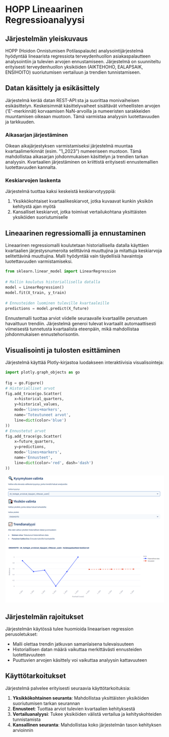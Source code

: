 # HOPP Lineaarinen Regressioanalyysi

## Järjestelmän yleiskuvaus

HOPP (Hoidon Onnistumisen Potilaspalaute) analysointijärjestelmä hyödyntää lineaarista regressiota terveydenhuollon asiakaspalautteen analysointiin ja tulevien arvojen ennustamiseen. Järjestelmä on suunniteltu erityisesti terveydenhuollon yksiköiden (AIKTEHOHO, EALAPSAIK, ENSIHOITO) suoriutumisen vertailuun ja trendien tunnistamiseen.

## Datan käsittely ja esikäsittely

Järjestelmä kerää datan REST-API:sta ja suorittaa monivaiheisen esikäsittelyn. Keskeisimmät käsittelyvaiheet sisältävät virheellisten arvojen ('E'-merkinnät) korvaamisen NaN-arvoilla ja numeeristen sarakkeiden muuntamisen oikeaan muotoon. Tämä varmistaa analyysin luotettavuuden ja tarkkuuden.

### Aikasarjan järjestäminen

Oikean aikajärjestyksen varmistamiseksi järjestelmä muuntaa kvartaalimerkinnät (esim. "1_2023") numeeriseen muotoon. Tämä mahdollistaa aikasarjan johdonmukaisen käsittelyn ja trendien tarkan analyysin. Kvartaalien järjestäminen on kriittistä erityisesti ennustemallien luotettavuuden kannalta.

### Keskiarvojen laskenta

Järjestelmä tuottaa kaksi keskeistä keskiarvotyyppiä:

1. Yksikkökohtaiset kvartaalikeskiarvot, jotka kuvaavat kunkin yksikön kehitystä ajan myötä
2. Kansalliset keskiarvot, jotka toimivat vertailukohtana yksittäisten yksiköiden suoriutumiselle

## Lineaarinen regressiomalli ja ennustaminen

Lineaarinen regressiomalli koulutetaan historiallisella datalla käyttäen kvartaalien järjestysnumeroita selittävinä muuttujina ja mitattuja keskiarvoja selitettävinä muuttujina. Malli hyödyntää vain täydellisiä havaintoja luotettavuuden varmistamiseksi.

```python
from sklearn.linear_model import LinearRegression

# Mallin koulutus historiallisella datalla
model = LinearRegression()
model.fit(X_train, y_train)

# Ennusteiden luominen tuleville kvartaaleille
predictions = model.predict(X_future)
```

Ennustemalli tuottaa arviot viidelle seuraavalle kvartaalille perustuen havaittuun trendiin. Järjestelmä generoi tulevat kvartaalit automaattisesti viimeisestä tunnetusta kvartaalista eteenpäin, mikä mahdollistaa johdonmukaisen ennustehorisontin.

## Visualisointi ja tulosten esittäminen

Järjestelmä käyttää Plotly-kirjastoa luodakseen interaktiivisia visualisointeja:

```python
import plotly.graph_objects as go

fig = go.Figure()
# Historialliset arvot
fig.add_trace(go.Scatter(
    x=historical_quarters,
    y=historical_values,
    mode='lines+markers',
    name='Toteutuneet arvot',
    line=dict(color='blue')
))
# Ennustetut arvot
fig.add_trace(go.Scatter(
    x=future_quarters,
    y=predictions,
    mode='lines+markers',
    name='Ennusteet',
    line=dict(color='red', dash='dash')
))
```

![alt text](../images/lin1.PNG)

## Järjestelmän rajoitukset

Järjestelmän käytössä tulee huomioida lineaarisen regression perusoletukset:

- Malli olettaa trendin jatkuvan samanlaisena tulevaisuuteen
- Historiallisen datan määrä vaikuttaa merkittävästi ennusteiden luotettavuuteen
- Puuttuvien arvojen käsittely voi vaikuttaa analyysin kattavuuteen

## Käyttötarkoitukset

Järjestelmä palvelee erityisesti seuraavia käyttötarkoituksia:

1. **Yksikkökohtainen seuranta**: Mahdollistaa yksittäisten yksiköiden suoriutumisen tarkan seurannan
2. **Ennusteet**: Tuottaa arviot tulevien kvartaalien kehityksestä
3. **Vertailuanalyysi**: Tukee yksiköiden välistä vertailua ja kehityskohteiden tunnistamista
4. **Kansallinen seuranta**: Mahdollistaa koko järjestelmän tason kehityksen arvioinnin